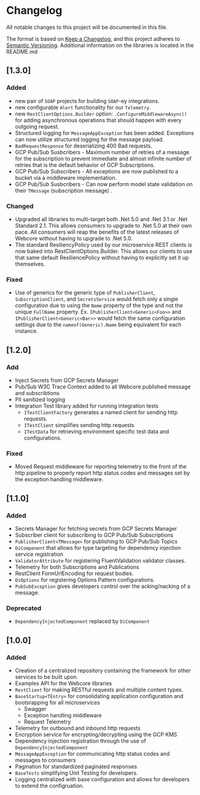 # Changelog
All notable changes to this project will be documented in this file.

The format is based on [Keep a Changelog](https://keepachangelog.com/en/1.0.0/),
and this project adheres to [Semantic Versioning](https://semver.org/spec/v2.0.0.html).
Additional information on the libraries is located in the README.md

## [1.3.0]
### Added
- new pair of `SOAP` projects for building `SOAP`-ey integrations.
- new configurable `Alert` functionality for our `Telemetry`.
- new `RestClientOptions.Builder` option: `.ConfigureMiddlewareAsync()`<br/>
  for adding asynchronous operations that should happen with every outgoing request.
- Structured logging for `MessageAppException` has been added.  Exceptions can now utilize structured logging for the message payload.
- `BadRequestResponse` for deserializing 400 Bad requests.
- GCP Pub/Sub Susbcribers - Maximum number of retries of a message for the subscription to prevent immediate and almost infinite number of retries that is the default behavior of GCP Subscriptions.
- GCP Pub/Sub Subscribers - All exceptions are now published to a bucket via a middleware implementation.
- GCP Pub/Sub Susbcribers - Can now perform model state validation on their `TMessage` (subscription message) .

### Changed
- Upgraded all libraries to multi-target both .Net 5.0 and .Net 3.1 or .Net Standard 2.1.
  This allows consumers to upgrade to .Net 5.0 at their own pace.
  All consumers will reap the benefits of the latest releases of Webcore without having to upgrade to .Net 5.0.
- The standard ResiliencyPolicy used by our microservice REST clients is now baked into RestClientOptions.Builder.
  This allows our clients to use that same default ResiliencePolicy without having to explicitly set it up themselves.

### Fixed
- Use of generics for the generic type of `PublisherClient`, `SubscriptionClient`, and `SecretsService` would fetch only a single configuration due to using the `Name` property of the type and not the unique `FullName` property.
Ex. `IPublisherClient<Generic<Foo>>` and `IPublisherClient<Generic<Bar>>` would fetch the same configuration settings due to the `nameof(Generic).Name` being equivalent for each instance.
  
## [1.2.0]
### Add
- Inject Secrets from GCP Secrets Manager
- Pub/Sub W3C Trace Context added to all Webcore published message and subscribtions
- PII sanitized logging
- Integration Test library added for running integration tests
    - `ITestClientFactory` generates a named client for sending http requests.
    - `ITestClient` simplifies sending http requests
    - `ITestData` for retrieving environment specific test data and configurations.
    
### Fixed
- Moved Request middleware for reporting telemetry to the front of the http pipeline to properly report http status codes and messages set by the exception handling middleware.

## [1.1.0]
### Added
- Secrets Manager for fetching secrets from GCP Secrets Manager
- Subscriber client for subscribing to GCP Pub/Sub Subscriptions
- `PublisherClient<TMessage>` for publishing to GCP Pub/Sub Topics
- `DiComponent` that allows for type targeting for dependency injection service registration
- `ValidatorAttribute` for registering FluentValidation validator classes.
- Telemetry for both Subscriptions and Publications
- RestClient FormUrlEncoding for request bodies.
- `DiOptions` for registering Options Pattern configurations.
- `PubSubException` gives developers control over the acking/nacking of a message.

### Deprecated
- `DependencyInjectedComponent` replaced by `DiComponent`

## [1.0.0]
### Added
- Creation of a centralized repository containing the framework for other services to be built upon.
- Examples API for the Webcore libraries
- `RestClient` for making RESTful requests and multiple content types.
- `BaseStartup<TEntry>` for consolidating application configuration and bootsrapping for all microservices
    - Swagger
    - Exception handling middleware
    - Request Telemetry
- Telemetry for outbound and inbound http requests
- Encryption service for encrypting/decrypting using the GCP KMS
- Dependency injection registration through the use of `DependencyInjectedComponent`
- `MessageAppException` for communicating http status codes and messages to consumers
- Pagination for standardized paginated responses
- `BaseTests` simplifying Unit Testing for developers.
- Logging centralized with base configuration and allows for developers to extend the configruation.


